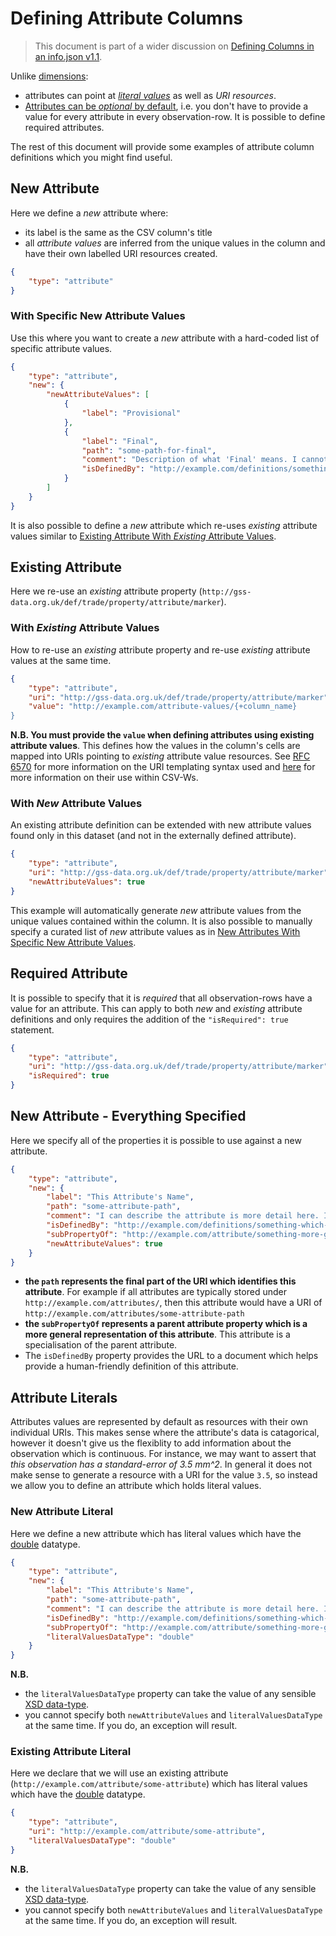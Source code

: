 # Defining Attribute Columns

> This document is part of a wider discussion on [Defining Columns in an info.json v1.1](./README.md).

Unlike [dimensions](./DimensionColumns.md):

* attributes can point at [*literal values*](#attribute-literals) as well as *URI resources*.
* [Attributes can be *optional* by default](https://www.w3.org/TR/vocab-data-cube/#ic-6), i.e. you don't have to provide a value for every attribute in every observation-row. It is possible to define required attributes.

The rest of this document will provide some examples of attribute column definitions which you might find useful.

## New Attribute

Here we define a *new* attribute where:

* its label is the same as the CSV column's title
* all *attribute values* are inferred from the unique values in the column and have their own labelled URI resources created.

```json
{
    "type": "attribute"
}
```

### With Specific New Attribute Values

Use this where you want to create a *new* attribute with a hard-coded list of specific attribute values.

```json
{
    "type": "attribute",
    "new": {
        "newAttributeValues": [
            {
                "label": "Provisional"
            },
            {
                "label": "Final",
                "path": "some-path-for-final",
                "comment": "Description of what 'Final' means. I cannot use HTML or Markdown here.",
                "isDefinedBy": "http://example.com/definitions/something-which-explains-what-this-attribute-value-means.pdf"
            }
        ]
    }
}
```

It is also possible to define a *new* attribute which re-uses *existing* attribute values similar to [Existing Attribute With *Existing* Attribute Values](#with-existing-attribute-values).

## Existing Attribute

Here we re-use an *existing* attribute property (`http://gss-data.org.uk/def/trade/property/attribute/marker`).

### With *Existing* Attribute Values

How to re-use an *existing* attribute property and re-use *existing* attribute values at the same time.

```json
{
    "type": "attribute",
    "uri": "http://gss-data.org.uk/def/trade/property/attribute/marker",
    "value": "http://example.com/attribute-values/{+column_name}
}
```

**N.B. You must provide the `value` when defining attributes using existing attribute values**. This defines how the values in the column's cells are mapped into URIs pointing to *existing* attribute value resources. See [RFC 6570](https://datatracker.ietf.org/doc/html/rfc6570) for more information on the URI templating syntax used and [here](https://www.w3.org/TR/2015/REC-tabular-metadata-20151217/#uri-template-properties) for more information on their use within CSV-Ws.

### With *New* Attribute Values

An existing attribute definition can be extended with new attribute values found only in this dataset (and not in the externally defined attribute).

```json
{
    "type": "attribute",
    "uri": "http://gss-data.org.uk/def/trade/property/attribute/marker",
    "newAttributeValues": true
}
```

This example will automatically generate *new* attribute values from the unique values contained within the column. It is also possible to manually specify a curated list of *new* attribute values as in [New Attributes With Specific New Attribute Values](#with-specific-new-attribute-values).

## Required Attribute

It is possible to specify that it is *required* that all observation-rows have a value for an attribute. This can apply to both *new* and *existing* attribute definitions and only requires the addition of the `"isRequired": true` statement.

```json
{
    "type": "attribute",
    "uri": "http://gss-data.org.uk/def/trade/property/attribute/marker",
    "isRequired": true
}
```

## New Attribute - Everything Specified

Here we specify all of the properties it is possible to use against a new attribute.

```json
{
    "type": "attribute",
    "new": {
        "label": "This Attribute's Name",
        "path": "some-attribute-path",
        "comment": "I can describe the attribute is more detail here. I cannot use MarkDown or HTML.",
        "isDefinedBy": "http://example.com/definitions/something-which-explains-what-this-attribute-means.pdf",
        "subPropertyOf": "http://example.com/attribute/something-more-generic",
        "newAttributeValues": true
    }
}
```

* **the `path` represents the final part of the URI which identifies this attribute**. For example if all attributes are typically stored under `http://example.com/attributes/`, then this attribute would have a URI of `http://example.com/attributes/some-attribute-path`
* **the `subPropertyOf` represents a parent attribute property which is a more general representation of this attribute**. This attribute is a specialisation of the parent attribute.
* The `isDefinedBy` property provides the URL to a document which helps provide a human-friendly definition of this attribute.

## Attribute Literals

Attributes values are represented by default as resources with their own individual URIs. This makes sense where the attribute's data is catagorical, however it doesn't give us the flexiblity to add information about the observation which is continuous. For instance, we may want to assert that *this observation has a standard-error of 3.5 mm^2*. In general it does not make sense to generate a resource with a URI for the value `3.5`, so instead we allow you to define an attribute which holds literal values.

### New Attribute Literal

Here we define a new attribute which has literal values which  have the [double](https://www.w3.org/TR/2012/REC-xmlschema11-2-20120405/datatypes.html#double) datatype.

```json
{
    "type": "attribute",
    "new": {
        "label": "This Attribute's Name",
        "path": "some-attribute-path",
        "comment": "I can describe the attribute is more detail here. I cannot use MarkDown or HTML.",
        "isDefinedBy": "http://example.com/definitions/something-which-explains-what-this-attribute-means.pdf",
        "subPropertyOf": "http://example.com/attribute/something-more-generic",
        "literalValuesDataType": "double"        
    }
}
```

**N.B.**

* the `literalValuesDataType` property can take the value of any sensible [XSD data-type](https://www.w3.org/TR/2012/REC-xmlschema11-2-20120405/datatypes.html).
* you cannot specify both `newAttributeValues` and `literalValuesDataType` at the same time. If you do, an exception will result.

### Existing Attribute Literal

Here we declare that we will use an existing attribute (`http://example.com/attribute/some-attribute`) which has literal values which have the [double](https://www.w3.org/TR/2012/REC-xmlschema11-2-20120405/datatypes.html#double) datatype.

```json
{
    "type": "attribute",
    "uri": "http://example.com/attribute/some-attribute",
    "literalValuesDataType": "double"        
}
```

**N.B.**

* the `literalValuesDataType` property can take the value of any sensible [XSD data-type](https://www.w3.org/TR/2012/REC-xmlschema11-2-20120405/datatypes.html).
* you cannot specify both `newAttributeValues` and `literalValuesDataType` at the same time. If you do, an exception will result.
